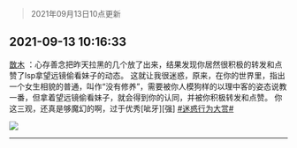 > 2021年09月13日10点更新
<link rel="stylesheet" href="https://cdn.jsdelivr.net/gh/taotie6/sampleJSON@main/css/photo_show.css">
<meta name="referrer" content="no-referrer" />


 ## 2021-09-13 10:16:33 

 [㪚木](https://www.coolapk.com/feed/29951302?shareKey=NjIyMWQ2Y2FjYzAwNjEzZWI0ODY~) ：心存善念把昨天拉黑的几个放了出来，结果发现你居然很积极的转发和点赞了lsp拿望远镜偷看妹子的动态。
这就让我很迷惑，原来，在你的世界里，指出一个女生相貌的普通，叫作“没有修养”，需要被你人模狗样的以理中客的姿态说教一番，但拿着望远镜偷看妹子，就会得到你的认同，并被你积极转发和点赞<!--break-->。
你这三观，还真是够魔幻的啊，过于优秀[呲牙][强]
<a class="feed-link-tag" href="/t/迷惑行为大赏?type=0">#迷惑行为大赏#</a> 

<div class="album">
<img class="img-item" src="http://image.coolapk.com/feed/2021/0913/10/1081091_56f38c32_9383_7986@1080x900.jpeg" />
</div>

 ------- 

